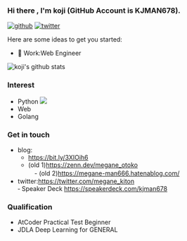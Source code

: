 ### Hi there , I'm koji (GitHub Account is KJMAN678).

[![github](https://img.shields.io/github/followers/KJMAN678?label=Follow%20%40KJMAN678&style=social)](https://github.com/KJMAN678)
[![twitter](https://img.shields.io/twitter/follow/megane_kiton?style=social)](https://twitter.com/megane_kiton)  

Here are some ideas to get you started:

- 🔭 Work:Web Engineer

![koji's github stats](https://github-readme-stats.vercel.app/api?username=KJMAN678&show_icons=true&theme=cobalt)

### Interest
- Python <img src="https://img.shields.io/badge/-Python-F9DC3E.svg?logo=python&style=flat">
- Web
- Golang

### Get in touch
- blog:
  - https://bit.ly/3XIOih6
  - (old 1)https://zenn.dev/megane_otoko  
　- (old 2)https://megane-man666.hatenablog.com/  
- twitter:https://twitter.com/megane_kiton  
‐ Speaker Deck https://speakerdeck.com/kjman678  

### Qualification
- AtCoder Practical Test Beginner
- JDLA Deep Learning for GENERAL
